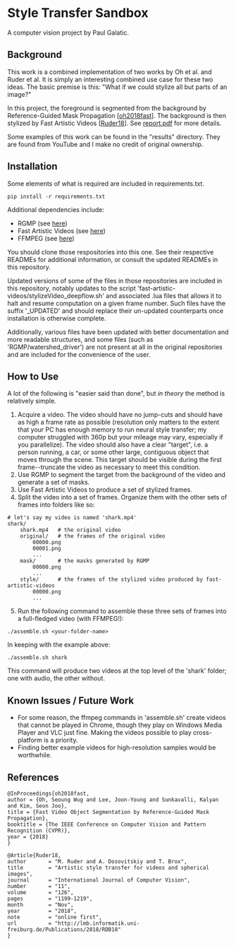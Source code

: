 # Style Transfer Sandbox
A computer vision project by Paul Galatic.

## Background

This work is a combined implementation of two works by Oh et al. and Ruder et al. It is simply an interesting combined use case for these two ideas. The basic premise is this: "What if we could stylize all but parts of an image?" 

In this project, the foreground is segmented from the background by Reference-Guided Mask Propagation [[oh2018fast](http://openaccess.thecvf.com/content_cvpr_2018/CameraReady/1029.pdf)]. The background is then stylized by Fast Artistic Videos [[Ruder18](https://arxiv.org/abs/1508.06576)]. See [report.pdf](report.pdf) for more details.

Some examples of this work can be found in the "results" directory. They are found from YouTube and I make no credit of original ownership.

## Installation

Some elements of what is required are included in requirements.txt.
```
pip install -r requirements.txt
```
Additional dependencies include:
* RGMP (see [here](https://github.com/seoungwugoh/RGMP))
* Fast Artistic Videos (see [here](https://github.com/manuelruder/fast-artistic-videos))
* FFMPEG (see [here](https://ffmpeg.org/))

You should clone those respositories into this one. See their respective READMEs for additional information, or consult the updated READMEs in this repository.

Updated versions of some of the files in those repositories are included in this repository, notably updates to the script 'fast-artistic-videos/stylizeVideo_deepflow.sh' and associated .lua files that allows it to halt and resume computation on a given frame number. Such files have the suffix '_UPDATED' and should replace their un-updated counterparts once installation is otherwise complete. 

Additionally, various files have been updated with better documentation and more readable structures, and some files (such as 'RGMP/watershed_driver') are not present at all in the original repositories and are included for the convenience of the user.

## How to Use

A lot of the following is "easier said than done", but *in theory* the method is relatively simple.
1) Acquire a video. The video should have no jump-cuts and should have as high a frame rate as possible (resolution only matters to the extent that your PC has enough memory to run neural style transfer; my computer struggled with 360p but your mileage may vary, especially if you parallelize). The video should also have a clear "target", i.e. a person running, a car, or some other large, contiguous object that moves through the scene. This target should be visible during the first frame--truncate the video as necessary to meet this condition.
2) Use RGMP to segment the target from the background of the video and generate a set of masks.
3) Use Fast Artistic Videos to produce a set of stylized frames.
4) Split the video into a set of frames. Organize them with the other sets of frames into folders like so:
```
# let's say my video is named 'shark.mp4'
shark/
    shark.mp4   # the original video
    original/   # the frames of the original video
        00000.png
        00001.png
        ...
    mask/       # the masks generated by RGMP
        00000.png
        ...
    style/      # the frames of the stylized video produced by fast-artistic-videos
        00000.png
        ...
```
5) Run the following command to assemble these three sets of frames into a full-fledged video (with FFMPEG!):
```
./assemble.sh <your-folder-name>
```
In keeping with the example above:
```
./assemble.sh shark
```
This command will produce two videos at the top level of the 'shark' folder; one with audio, the other without.

## Known Issues / Future Work

* For some reason, the ffmpeg commands in 'assemble.sh' create videos that cannot be played in Chrome, though they play on Windows Media Player and VLC just fine. Making the videos possible to play cross-platform is a priority.
* Finding better example videos for high-resolution samples would be worthwhile.

## References

```
@InProceedings{oh2018fast,
author = {Oh, Seoung Wug and Lee, Joon-Young and Sunkavalli, Kalyan and Kim, Seon Joo},
title = {Fast Video Object Segmentation by Reference-Guided Mask Propagation},
booktitle = {The IEEE Conference on Computer Vision and Pattern Recognition (CVPR)},
year = {2018}
}

@Article{Ruder18,
author       = "M. Ruder and A. Dosovitskiy and T. Brox",
title        = "Artistic style transfer for videos and spherical images",
journal      = "International Journal of Computer Vision",
number       = "11",
volume       = "126",
pages        = "1199-1219",
month        = "Nov",
year         = "2018",
note         = "online first",
url          = "http://lmb.informatik.uni-freiburg.de/Publications/2018/RDB18"
}
```